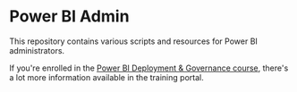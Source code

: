 # Power BI Admin

This repository contains various scripts and resources for Power BI administrators. 

If you're enrolled in the [<u>Power BI Deployment & Governance course</u>](https://www.coatesdatastrategies.com/power-bi-deployment-and-governance), there's a lot more information available in the training portal. 
